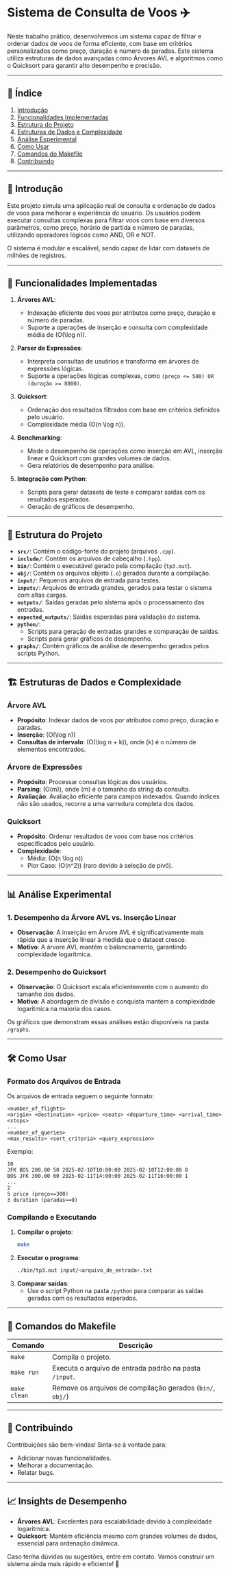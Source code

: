 # Sistema de Consulta de Voos ✈️

Neste trabalho prático, desenvolvemos um sistema capaz de filtrar e ordenar dados de voos de forma eficiente, com base em critérios personalizados como preço, duração e número de paradas. Este sistema utiliza estruturas de dados avançadas como Árvores AVL e algoritmos como o Quicksort para garantir alto desempenho e precisão.

---

## 📖 Índice
1. [Introdução](#introdução)
2. [Funcionalidades Implementadas](#funcionalidades-implementadas)
3. [Estrutura do Projeto](#estrutura-do-projeto)
4. [Estruturas de Dados e Complexidade](#estruturas-de-dados-e-complexidade)
5. [Análise Experimental](#análise-experimental)
6. [Como Usar](#como-usar)
7. [Comandos do Makefile](#comandos-do-makefile)
8. [Contribuindo](#contribuindo)

---

## 🛫 Introdução

Este projeto simula uma aplicação real de consulta e ordenação de dados de voos para melhorar a experiência do usuário. Os usuários podem executar consultas complexas para filtrar voos com base em diversos parâmetros, como preço, horário de partida e número de paradas, utilizando operadores lógicos como AND, OR e NOT.

O sistema é modular e escalável, sendo capaz de lidar com datasets de milhões de registros.

---

## 🚀 Funcionalidades Implementadas

1. **Árvores AVL**:
   - Indexação eficiente dos voos por atributos como preço, duração e número de paradas.
   - Suporte a operações de inserção e consulta com complexidade média de \(O(\log n)\).

2. **Parser de Expressões**:
   - Interpreta consultas de usuários e transforma em árvores de expressões lógicas.
   - Suporte a operações lógicas complexas, como `(preço <= 500) OR (duração >= 8000)`.

3. **Quicksort**:
   - Ordenação dos resultados filtrados com base em critérios definidos pelo usuário.
   - Complexidade média \(O(n \log n)\).

4. **Benchmarking**:
   - Mede o desempenho de operações como inserção em AVL, inserção linear e Quicksort com grandes volumes de dados.
   - Gera relatórios de desempenho para análise.

5. **Integração com Python**:
   - Scripts para gerar datasets de teste e comparar saídas com os resultados esperados.
   - Geração de gráficos de desempenho.

---

## 📂 Estrutura do Projeto

- **`src/`**: Contém o código-fonte do projeto (arquivos `.cpp`).
- **`include/`**: Contém os arquivos de cabeçalho (`.hpp`).
- **`bin/`**: Contém o executável gerado pela compilação (`tp3.out`).
- **`obj/`**: Contém os arquivos objeto (`.o`) gerados durante a compilação.
- **`input/`**: Pequenos arquivos de entrada para testes.
- **`inputs/`**: Arquivos de entrada grandes, gerados para testar o sistema com altas cargas.
- **`outputs/`**: Saídas geradas pelo sistema após o processamento das entradas.
- **`expected_outputs/`**: Saídas esperadas para validação do sistema.
- **`python/`**:
  - Scripts para geração de entradas grandes e comparação de saídas.
  - Scripts para gerar gráficos de desempenho.
- **`graphs/`**: Contém gráficos de análise de desempenho gerados pelos scripts Python.

---

## 🏗️ Estruturas de Dados e Complexidade

### **Árvore AVL**
- **Propósito**: Indexar dados de voos por atributos como preço, duração e paradas.
- **Inserção**: \(O(\log n)\)
- **Consultas de intervalo**: \(O(\log n + k)\), onde \(k\) é o número de elementos encontrados.

### **Árvore de Expressões**
- **Propósito**: Processar consultas lógicas dos usuários.
- **Parsing**: \(O(m)\), onde \(m\) é o tamanho da string da consulta.
- **Avaliação**: Avaliação eficiente para campos indexados. Quando índices não são usados, recorre a uma varredura completa dos dados.

### **Quicksort**
- **Propósito**: Ordenar resultados de voos com base nos critérios especificados pelo usuário.
- **Complexidade**:
  - Média: \(O(n \log n)\)
  - Pior Caso: \(O(n^2)\) (raro devido à seleção de pivô).

---

## 📊 Análise Experimental

### **1. Desempenho da Árvore AVL vs. Inserção Linear**
- **Observação**: A inserção em Árvore AVL é significativamente mais rápida que a inserção linear à medida que o dataset cresce.
- **Motivo**: A árvore AVL mantém o balanceamento, garantindo complexidade logarítmica.

### **2. Desempenho do Quicksort**
- **Observação**: O Quicksort escala eficientemente com o aumento do tamanho dos dados.
- **Motivo**: A abordagem de divisão e conquista mantém a complexidade logarítmica na maioria dos casos.

Os gráficos que demonstram essas análises estão disponíveis na pasta `/graphs`.

---

## 🛠️ Como Usar

### **Formato dos Arquivos de Entrada**
Os arquivos de entrada seguem o seguinte formato:
```
<number_of_flights>
<origin> <destination> <price> <seats> <departure_time> <arrival_time> <stops>
...
<number_of_queries>
<max_results> <sort_criteria> <query_expression>
```
Exemplo:
```
10
JFK BOS 200.00 50 2025-02-10T10:00:00 2025-02-10T12:00:00 0
BOS JFK 300.00 60 2025-02-11T14:00:00 2025-02-11T16:00:00 1
...
2
5 price (preço<=300)
3 duration (paradas==0)
```

### **Compilando e Executando**
1. **Compilar o projeto**:
   ```bash
   make
   ```
2. **Executar o programa**:
   ```bash
   ./bin/tp3.out input/<arquivo_de_entrada>.txt
   ```
3. **Comparar saídas**:
   - Use o script Python na pasta `/python` para comparar as saídas geradas com os resultados esperados.

---

## 🔧 Comandos do Makefile

| Comando        | Descrição                                               |
|----------------|---------------------------------------------------------|
| `make`         | Compila o projeto.                                      |
| `make run`     | Executa o arquivo de entrada padrão na pasta `/input`.  |
| `make clean`   | Remove os arquivos de compilação gerados (`bin/`, `obj/`)|

---

## 🧪 Contribuindo

Contribuições são bem-vindas! Sinta-se à vontade para:
- Adicionar novas funcionalidades.
- Melhorar a documentação.
- Relatar bugs.

---

## 📈 Insights de Desempenho

- **Árvores AVL**: Excelentes para escalabilidade devido à complexidade logarítmica.
- **Quicksort**: Mantém eficiência mesmo com grandes volumes de dados, essencial para ordenação dinâmica.

Caso tenha dúvidas ou sugestões, entre em contato. Vamos construir um sistema ainda mais rápido e eficiente! 🚀
